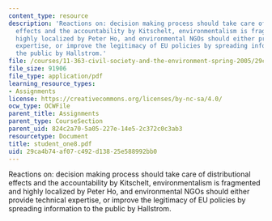 ```yaml
---
content_type: resource
description: 'Reactions on: decision making process should take care of distributional
  effects and the accountability by Kitschelt, environmentalism is fragmented and
  highly localized by Peter Ho, and environmental NGOs should either provide technical
  expertise, or improve the legitimacy of EU policies by spreading information to
  the public by Hallstrom.'
file: /courses/11-363-civil-society-and-the-environment-spring-2005/29ca4b74af07c492d13825e588992bb0_student_one8.pdf
file_size: 91906
file_type: application/pdf
learning_resource_types:
- Assignments
license: https://creativecommons.org/licenses/by-nc-sa/4.0/
ocw_type: OCWFile
parent_title: Assignments
parent_type: CourseSection
parent_uid: 824c2a70-5a05-227e-14e5-2c372c0c3ab3
resourcetype: Document
title: student_one8.pdf
uid: 29ca4b74-af07-c492-d138-25e588992bb0
---
```

Reactions on: decision making process should take care of distributional effects and the accountability by Kitschelt, environmentalism is fragmented and highly localized by Peter Ho, and environmental NGOs should either provide technical expertise, or improve the legitimacy of EU policies by spreading information to the public by Hallstrom.